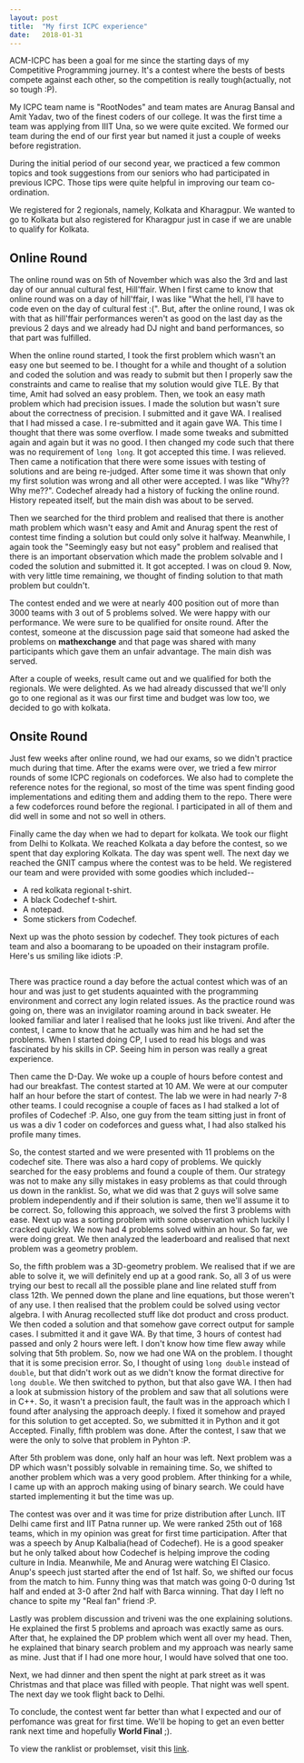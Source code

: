 ```yaml
---
layout: post
title:  "My first ICPC experience"
date:   2018-01-31
---
```


<p class="intro"><span class="dropcap">A</span>CM-ICPC has been a goal for me since the starting days of my Competitive Programming journey. It's a contest where the bests of bests compete against each other, so the competition is really tough(actually, not so tough :P).</p>

<p class="intro">My ICPC team name is "RootNodes" and team mates are Anurag Bansal and Amit Yadav, two of the finest coders of our college. It was the first time a team was applying from IIIT Una, so we were quite excited. We formed our team during the end of our first year but named it just a couple of weeks before registration.</p>

<p class="intro">During the initial period of our second year, we practiced a few common topics and took suggestions from our seniors who had participated in previous ICPC. Those tips were quite helpful in improving our team co-ordination.</p>

<p class="intro">We registered for 2 regionals, namely, Kolkata and Kharagpur. We wanted to go to Kolkata but also registered for Kharagpur just in case if we are unable to qualify for Kolkata.</p>

## Online Round

The online round was on 5th of November which was also the 3rd and last day of our annual cultural fest, Hill'ffair. When I first came to know that online round was on a day of hill'ffair, I was like "What the hell, I'll have to code even on the day of cultural fest :(". But, after the online round, I was ok with that as hill'ffair performances weren't as good on the last day as the previous 2 days and we already had DJ night and band performances, so that part was fulfilled. 

When the online round started, I took the first problem which wasn't an easy one but seemed to be. I thought for a while and thought of a solution and coded the solution and was ready to submit but then I properly saw the constraints and came to realise that my solution would give TLE. By that time, Amit had solved an easy problem. Then, we took an easy math problem which had precision issues. I made the solution but wasn't sure about the correctness of precision. I submitted and it gave WA. I realised that I had missed a case. I re-submitted and it again gave WA. This time I thought that there was some overflow. I made some tweaks and submitted again and again but it was no good. I then changed my code such that there was no requirement of ``long long``. It got accepted this time. I was relieved. Then came a notification that there were some issues with testing of solutions and are being re-judged. After some time it was shown that only my first solution was wrong and all other were accepted. I was like "Why?? Why me??". Codechef already had a history of fucking the online round. History repeated itself, but the main dish was about to be served.

Then we searched for the third problem and realised that there is another math problem which wasn't easy and Amit and Anurag spent the rest of contest time finding a solution but could only solve it halfway. Meanwhile, I again took the "Seemingly easy but not easy" problem and realised that there is an important observation which made the problem solvable and I coded the solution and submitted it. It got accepted. I was on cloud 9. Now, with very little time remaining, we thought of finding solution to that math problem but couldn't.

The contest ended and we were at nearly 400 position out of more than 3000 teams with 3 out of 5 problems solved. We were happy with our performance. We were sure to be qualified for onsite round. After the contest, someone at the discussion page said that someone had asked the problems on **mathexchange** and that page was shared with many participants which gave them an unfair advantage. The main dish was served.

After a couple of weeks, result came out and we qualified for both the regionals. We were delighted. As we had already discussed that we'll only go to one regional as it was our first time and budget was low too, we decided to go with kolkata.

## Onsite Round

Just few weeks after online round, we had our exams, so we didn't practice much during that time. After the exams were over, we tried a few mirror rounds of some ICPC regionals on codeforces. We also had to complete the reference notes for the regional, so most of the time was spent finding good implementations and editing them and adding them to the repo. There were a few codeforces round before the regional. I participated in all of them and did well in some and not so well in others.

Finally came the day when we had to depart for kolkata. We took our flight from Delhi to Kolkata. We reached Kolkata a day before the contest, so we spent that day exploring Kolkata. The day was spent well. The next day we reached the GNIT campus where the contest was to be held. We registered our team and were provided with some goodies which included--

*	A red kolkata regional t-shirt.
*	A black Codechef t-shirt.
*	A notepad.
*	Some stickers from Codechef.

Next up was the photo session by codechef. They took pictures of each team and also a boomarang to be upoaded on their instagram profile. Here's us smiling like idiots :P.

<img src="{{ '/assets/img/team.jpg' | prepend: site.baseurl }}" alt=""> 

There was practice round a day before the actual contest which was of an hour and was just to get students aquainted with the programming environment and correct any login related issues. As the practice round was going on, there was an invigilator roaming around in back sweater. He looked familiar and later I realised that he looks just like triveni. And after the contest, I came to know that he actually was him and he had set the problems. When I started doing CP, I used to read his blogs and was fascinated by his skills in CP. Seeing him in person was really a great experience.

Then came the D-Day. We woke up a couple of hours before contest and had our breakfast. The contest started at 10 AM. We were at our computer half an hour before the start of contest. The lab we were in had nearly 7-8 other teams. I could recognise a couple of faces as I had stalked a lot of profiles of Codechef :P. Also, one guy from the team sitting just in front of us was a div 1 coder on codeforces and guess what, I had also stalked his profile many times.

So, the contest started and we were presented with 11 problems on the codechef site. There was also a hard copy of problems. We quickly searched for the easy problems and found a couple of them. Our strategy was not to make any silly mistakes in easy problems as that could through us down in the ranklist. So, what we did was that 2 guys will solve same problem independently and if their solution is same, then we'll assume it to be correct. So, following this approach, we solved the first 3 problems with ease. Next up was a sorting problem with some observation which luckily I cracked quickly. We now had 4 problems solved within an hour. So far, we were doing great. We then analyzed the leaderboard and realised that next problem was a geometry problem. 

So, the fifth problem was a 3D-geometry problem. We realised that if we are able to solve it, we will definitely end up at a good rank. So, all 3 of us were trying our best to recall all the possible plane and line related stuff from class 12th. We penned down the plane and line equations, but those weren't of any use. I then realised that the problem could be solved using vector algebra. I with Anurag recollected stuff like dot product and cross product. We then coded a solution and that somehow gave correct output for sample cases. I submitted it and it gave WA. By that time, 3 hours of contest had passed and only 2 hours were left. I don't know how time flew away while solving that 5th problem. So, now we had one WA on the problem. I thought that it is some precision error. So, I thought of using ``long double`` instead of ``double``, but that didn't work out as we didn't know the format directive for ``long double``. We then switched to python, but that also gave WA. I then had a look at submission history of the problem and saw that all solutions were in C++. So, it wasn't a precision fault, the fault was in the approach which I found after analysing the approach deeply. I fixed it somehow and prayed for this solution to get accepted. So, we submitted it in Python and it got Accepted. Finally, fifth problem was done. After the contest, I saw that we were the only to solve that problem in Pyhton :P.

After 5th problem was done, only half an hour was left. Next problem was a DP which wasn't possibly solvable in remaining time. So, we shifted to another problem which was a very good problem. After thinking for a while, I came up with an approch making using of binary search. We could have started implementing it but the time was up.

The contest was over and it was time for prize distribution after Lunch. IIT Delhi came first and IIT Patna runner up. We were ranked 25th out of 168 teams, which in my opinion was great for first time participation. After that was a speech by Anup Kalbalia(head of Codechef). He is a good speaker but he only talked about how Codechef is helping improve the coding culture in India. Meanwhile, Me and Anurag were watching El Clasico. Anup's speech just started after the end of 1st half. So, we shifted our focus from the match to him. Funny thing was that match was going 0-0 during 1st half and ended at 3-0 after 2nd half with Barca winning. That day I left no chance to spite my "Real fan" friend :P.

Lastly was problem discussion and triveni was the one explaining solutions. He explained the first 5 problems and aproach was exactly same as ours. After that, he explained the DP problem which went all over my head. Then, he explained that binary search problem and my approach was nearly same as mine. Just that if I had one more hour, I would have solved that one too.

Next, we had dinner and then spent the night at park street as it was Christmas and that place was filled with people. That night was well spent. The next day we took flight back to Delhi.

To conclude, the contest went far better than what I expected and our of perfomance was great for first time. We'll be hoping to get an even better rank next time and hopefully **World Final** ;).

To view the ranklist or problemset, visit this [link](http://icpckolkata.in/).